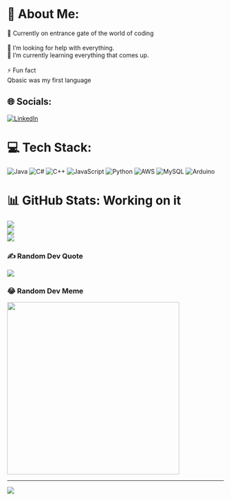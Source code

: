 # 💫 About Me:
🔭 Currently on entrance gate of the world of coding<br><br>🤝 I’m looking for help with everything.<br>🌱 I’m currently learning everything that comes up.<br><br>⚡ Fun fact <br>Qbasic was my first language


## 🌐 Socials:
[![LinkedIn](https://img.shields.io/badge/LinkedIn-%230077B5.svg?logo=linkedin&logoColor=white)](https://www.linkedin.com/in/dikshyant-kumar-bhattarai-705787272/) 

# 💻 Tech Stack:
![Java](https://img.shields.io/badge/java-%23ED8B00.svg?style=for-the-badge&logo=openjdk&logoColor=white) ![C#](https://img.shields.io/badge/c%23-%23239120.svg?style=for-the-badge&logo=csharp&logoColor=white) ![C++](https://img.shields.io/badge/c++-%2300599C.svg?style=for-the-badge&logo=c%2B%2B&logoColor=white) ![JavaScript](https://img.shields.io/badge/javascript-%23323330.svg?style=for-the-badge&logo=javascript&logoColor=%23F7DF1E) ![Python](https://img.shields.io/badge/python-3670A0?style=for-the-badge&logo=python&logoColor=ffdd54) ![AWS](https://img.shields.io/badge/AWS-%23FF9900.svg?style=for-the-badge&logo=amazon-aws&logoColor=white) ![MySQL](https://img.shields.io/badge/mysql-%2300000f.svg?style=for-the-badge&logo=mysql&logoColor=white) ![Arduino](https://img.shields.io/badge/-Arduino-00979D?style=for-the-badge&logo=Arduino&logoColor=white)
# 📊 GitHub Stats: Working on it
![](https://github-readme-stats.vercel.app/api?username=spiritualsquad&theme=dark&hide_border=true&include_all_commits=false&count_private=false)<br/>
![](https://github-readme-streak-stats.herokuapp.com/?user=spiritualsquad&theme=dark&hide_border=true)<br/>
![](https://github-readme-stats.vercel.app/api/top-langs/?username=spiritualsquad&theme=dark&hide_border=true&include_all_commits=false&count_private=false&layout=compact)

### ✍️ Random Dev Quote
![](https://quotes-github-readme.vercel.app/api?type=horizontal&theme=radical)

### 😂 Random Dev Meme
<img src='https://randommeme-five.vercel.app/' style="height: 400px;"/>

---
[![](https://visitcount.itsvg.in/api?id=spiritualsquad&icon=0&color=0)](https://visitcount.itsvg.in)

<!-- Proudly created with GPRM ( https://gprm.itsvg.in ) -->
